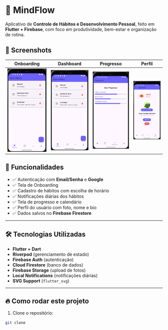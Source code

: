 # 🧠 MindFlow

Aplicativo de **Controle de Hábitos e Desenvolvimento Pessoal**, feito em **Flutter + Firebase**, com foco em produtividade, bem-estar e organização de rotina.

## 📱 Screenshots
| Onboarding | Dashboard | Progresso | Perfil |
|:--:|:--:|:--:|:--:|
| ![](assets/images/dashboard.png) | ![](assets/images/dashboard.png) | ![](assets/images/progresso.png) | ![](assets/images/perfil.png) |

## 🚀 Funcionalidades

- ✅ Autenticação com **Email/Senha** e **Google**
- ✅ Tela de Onboarding
- ✅ Cadastro de hábitos com escolha de horário
- ✅ Notificações diárias dos hábitos
- ✅ Tela de progresso e calendário
- ✅ Perfil do usuário com foto, nome e bio
- ✅ Dados salvos no **Firebase Firestore**

---

## 🛠️ Tecnologias Utilizadas

- **Flutter + Dart**
- **Riverpod** (gerenciamento de estado)
- **Firebase Auth** (autenticação)
- **Cloud Firestore** (banco de dados)
- **Firebase Storage** (upload de fotos)
- **Local Notifications** (notificações diárias)
- **SVG Support** (`flutter_svg`)

---

## 🔥 Como rodar este projeto

1. Clone o repositório:

```bash
git clone
